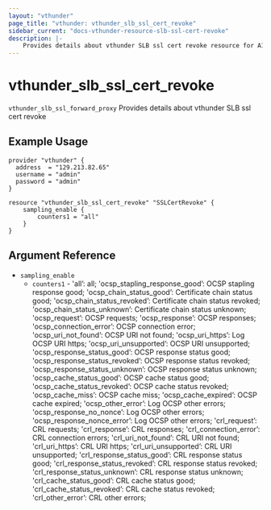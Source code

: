 ```yaml
---
layout: "vthunder"
page_title: "vthunder: vthunder_slb_ssl_cert_revoke"
sidebar_current: "docs-vthunder-resource-slb-ssl-cert-revoke"
description: |-
    Provides details about vthunder SLB ssl cert revoke resource for A10
---
```


# vthunder\_slb\_ssl\_cert\_revoke

`vthunder_slb_ssl_forward_proxy` Provides details about vthunder SLB ssl cert revoke
## Example Usage


```hcl
provider "vthunder" {
  address  = "129.213.82.65"
  username = "admin"
  password = "admin"
}

resource "vthunder_slb_ssl_cert_revoke" "SSLCertRevoke" {
	sampling_enable {
	    counters1 = "all"
	}
}
```

## Argument Reference

* `sampling_enable`
    * `counters1` - 'all’: all; 'ocsp_stapling_response_good’: OCSP stapling response good; 'ocsp_chain_status_good’: Certificate chain status good; 'ocsp_chain_status_revoked’: Certificate chain status revoked; 'ocsp_chain_status_unknown’: Certificate chain status unknown; 'ocsp_request’: OCSP requests; 'ocsp_response’: OCSP responses; 'ocsp_connection_error’: OCSP connection error; 'ocsp_uri_not_found’: OCSP URI not found; 'ocsp_uri_https’: Log OCSP URI https; 'ocsp_uri_unsupported’: OCSP URI unsupported; 'ocsp_response_status_good’: OCSP response status good; 'ocsp_response_status_revoked’: OCSP response status revoked; 'ocsp_response_status_unknown’: OCSP response status unknown; 'ocsp_cache_status_good’: OCSP cache status good; 'ocsp_cache_status_revoked’: OCSP cache status revoked; 'ocsp_cache_miss’: OCSP cache miss; 'ocsp_cache_expired’: OCSP cache expired; 'ocsp_other_error’: Log OCSP other errors; 'ocsp_response_no_nonce’: Log OCSP other errors; 'ocsp_response_nonce_error’: Log OCSP other errors; 'crl_request’: CRL requests; 'crl_response’: CRL responses; 'crl_connection_error’: CRL connection errors; 'crl_uri_not_found’: CRL URI not found; 'crl_uri_https’: CRL URI https; 'crl_uri_unsupported’: CRL URI unsupported; 'crl_response_status_good’: CRL response status good; 'crl_response_status_revoked’: CRL response status revoked; 'crl_response_status_unknown’: CRL response status unknown; 'crl_cache_status_good’: CRL cache status good; 'crl_cache_status_revoked’: CRL cache status revoked; 'crl_other_error’: CRL other errors;